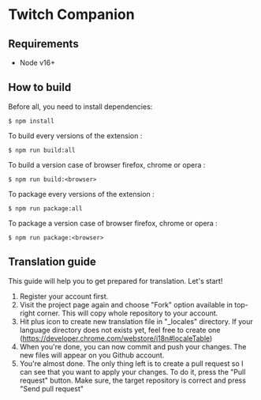 # Twitch Companion

## Requirements

* Node v16+

## How to build

Before all, you need to install dependencies:
```
$ npm install
```

To build every versions of the extension :
```
$ npm run build:all
```

To build a version case of browser firefox, chrome or opera :
```
$ npm run build:<browser>
```

To package every versions of the extension :
```
$ npm run package:all
```

To package a version case of browser firefox, chrome or opera :
```
$ npm run package:<browser>
```

## Translation guide

This guide will help you to get prepared for translation. Let's start!

1.  Register your account first. 
2.  Visit the project page again and choose "Fork" option available in top-right corner. This will copy whole repository to your account.
3.  Hit plus icon to create new translation file in "_locales" directory. If your language directory does not exists yet, feel free to create one (https://developer.chrome.com/webstore/i18n#localeTable)
4.  When you're done, you can now commit and push your changes. The new files will appear on you Github account.
5.  You're almost done. The only thing left is to create a pull request so I can see that you want to apply your changes. To do it, press the "Pull request" button. Make sure, the target repository is correct and press "Send pull request"
